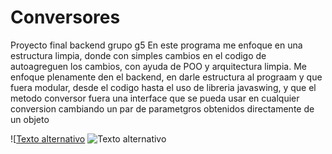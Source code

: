 # Conversores
Proyecto final backend grupo g5
En este programa me enfoque en una estructura limpia, donde con simples cambios en el codigo de autoagreguen los cambios, 
con ayuda de POO y arquitectura limpia.
Me enfoque plenamente den el backend, en darle estructura al prograam y que fuera modular, desde el codigo hasta el uso de libreria javaswing, 
y que el metodo conversor fuera una interface que se pueda usar en cualquier conversion cambiando un par de parametgros obtenidos directamente de un objeto

![[Texto alternativo](https://raw.githubusercontent.com/efrain105/conversores/master/Screenshot_14.png](https://github.com/efrain105/ConversorJavaFx/blob/master/Screenshot_15.png))
![Texto alternativo](https://github.com/efrain105/ConversorJavaFx/blob/master/Screenshot_16.png)
